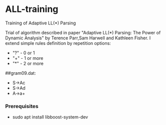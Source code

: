 
# ALL-training
Training of Adaptive LL(*) Parsing


Trial of algorithm described in paper "Adaptive LL(*) Parsing: The Power of Dynamic Analysis"
by Terence Parr,Sam Harwell and Kathleen Fisher.
I extend simple rules definition by repetition options:
- "?" - 0 or 1
- "+" - 1 or more
- "*" - 2 or more

##gram09.dat:
- S->Ac
- S->Ad
- A->a+


### Prerequisites
* sudo apt install libboost-system-dev
